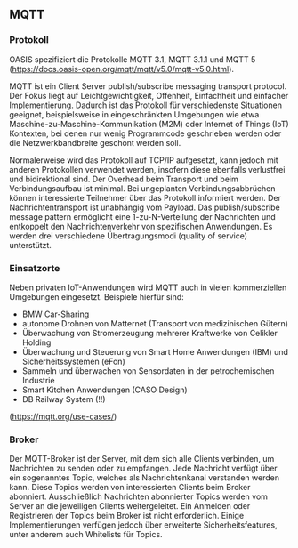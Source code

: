 ## MQTT <!--CH-->
### Protokoll
OASIS spezifiziert die Protokolle MQTT 3.1, MQTT 3.1.1 und MQTT 5 (https://docs.oasis-open.org/mqtt/mqtt/v5.0/mqtt-v5.0.html).

MQTT ist ein Client Server publish/subscribe messaging transport protocol.
Der Fokus liegt auf Leichtgewichtigkeit, Offenheit, Einfachheit und einfacher Implementierung.
Dadurch ist das Protokoll für verschiedenste Situationen geeignet,
beispielsweise in eingeschränkten Umgebungen wie etwa Maschine-zu-Maschine-Kommunikation (M2M) oder Internet of Things (IoT) Kontexten,
bei denen nur wenig Programmcode geschrieben werden oder die Netzwerkbandbreite geschont werden soll.

Normalerweise wird das Protokoll auf TCP/IP aufgesetzt, kann jedoch mit anderen Protokollen verwendet werden, insofern diese ebenfalls verlustfrei und bidirektional sind.
Der Overhead beim Transport und beim Verbindungsaufbau ist minimal.
Bei ungeplanten Verbindungsabbrüchen können interessierte Teilnehmer über das Protokoll informiert werden.
Der Nachrichtentransport ist unabhängig vom Payload.
Das publish/subscribe message pattern ermöglicht eine 1-zu-N-Verteilung der Nachrichten und entkoppelt den Nachrichtenverkehr von spezifischen Anwendungen.
Es werden drei verschiedene Übertragungsmodi (quality of service) unterstützt.

### Einsatzorte
Neben privaten IoT-Anwendungen wird MQTT auch in vielen kommerziellen Umgebungen eingesetzt.
Beispiele hierfür sind:
* BMW Car-Sharing
* autonome Drohnen von Matternet (Transport von medizinischen Gütern)
* Überwachung von Stromerzeugung mehrerer Kraftwerke von Celikler Holding
* Überwachung und Steuerung von Smart Home Anwendungen (IBM) und Sicherheitssystemen (eFon)
* Sammeln und überwachen von Sensordaten in der petrochemischen Industrie
* Smart Kitchen Anwendungen (CASO Design)
* DB Railway System (!!)

(https://mqtt.org/use-cases/)

### Broker
Der MQTT-Broker ist der Server, mit dem sich alle Clients verbinden, um Nachrichten zu senden oder zu empfangen.
Jede Nachricht verfügt über ein sogenanntes Topic, welches als Nachrichtenkanal verstanden werden kann.
Diese Topics werden von interessierten Clients beim Broker abonniert.
Ausschließlich Nachrichten abonnierter Topics werden vom Server an die jeweiligen Clients weitergeleitet.
Ein Anmelden oder Registrieren der Topics beim Broker ist nicht erforderlich.
Einige Implementierungen verfügen jedoch über erweiterte Sicherheitsfeatures, unter anderem auch Whitelists für Topics.